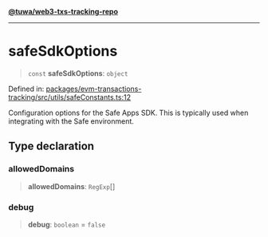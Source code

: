 [**@tuwa/web3-txs-tracking-repo**](../../../README.md)

***

# safeSdkOptions

> `const` **safeSdkOptions**: `object`

Defined in: [packages/evm-transactions-tracking/src/utils/safeConstants.ts:12](https://github.com/TuwaIO/web3-transactions-tracking/blob/1c531e3315ee04126f921b4f2611e5bf6a27395e/packages/evm-transactions-tracking/src/utils/safeConstants.ts#L12)

Configuration options for the Safe Apps SDK.
This is typically used when integrating with the Safe environment.

## Type declaration

### allowedDomains

> **allowedDomains**: `RegExp`[]

### debug

> **debug**: `boolean` = `false`
